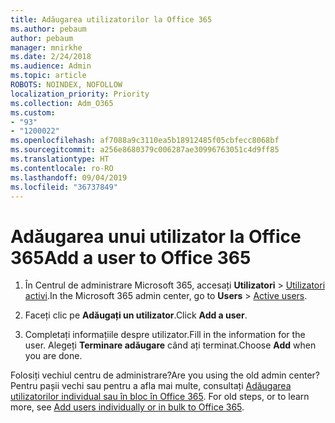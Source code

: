 ```yaml
---
title: Adăugarea utilizatorilor la Office 365
ms.author: pebaum
author: pebaum
manager: mnirkhe
ms.date: 2/24/2018
ms.audience: Admin
ms.topic: article
ROBOTS: NOINDEX, NOFOLLOW
localization_priority: Priority
ms.collection: Adm_O365
ms.custom:
- "93"
- "1200022"
ms.openlocfilehash: af7088a9c3110ea5b18912485f05cbfecc8068bf
ms.sourcegitcommit: a256e8680379c006287ae30996763051c4d9ff85
ms.translationtype: HT
ms.contentlocale: ro-RO
ms.lasthandoff: 09/04/2019
ms.locfileid: "36737849"
---
```

# <a name="add-a-user-to-office-365"></a><span data-ttu-id="a7057-102">Adăugarea unui utilizator la Office 365</span><span class="sxs-lookup"><span data-stu-id="a7057-102">Add a user to Office 365</span></span>

1. <span data-ttu-id="a7057-103">În Centrul de administrare Microsoft 365, accesați **Utilizatori** >  [Utilizatori activi](https://admin.microsoft.com/Adminportal/Home?source=applauncher#/users).</span><span class="sxs-lookup"><span data-stu-id="a7057-103">In the Microsoft 365 admin center, go to **Users** >  [Active users](https://admin.microsoft.com/Adminportal/Home?source=applauncher#/users).</span></span>

2. <span data-ttu-id="a7057-104">Faceți clic pe **Adăugați un utilizator**.</span><span class="sxs-lookup"><span data-stu-id="a7057-104">Click **Add a user**.</span></span>

3. <span data-ttu-id="a7057-105">Completați informațiile despre utilizator.</span><span class="sxs-lookup"><span data-stu-id="a7057-105">Fill in the information for the user.</span></span> <span data-ttu-id="a7057-106">Alegeți **Terminare adăugare** când ați terminat.</span><span class="sxs-lookup"><span data-stu-id="a7057-106">Choose **Add** when you are done.</span></span>

<span data-ttu-id="a7057-107">Folosiți vechiul centru de administrare?</span><span class="sxs-lookup"><span data-stu-id="a7057-107">Are you using the old admin center?</span></span> <span data-ttu-id="a7057-108">Pentru pașii vechi sau pentru a afla mai multe, consultați [ Adăugarea utilizatorilor individual sau în bloc în Office 365](https://docs.microsoft.com/office365/admin/add-users/add-users). </span><span class="sxs-lookup"><span data-stu-id="a7057-108">For old steps, or to learn more, see [ Add users individually or in bulk to Office 365](https://docs.microsoft.com/office365/admin/add-users/add-users).</span></span>
  
